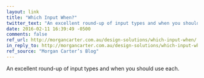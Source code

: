 ```yaml
---
layout: link
title: "Which Input When?"
twitter_text: "An excellent round-up of input types and when you should use each."
date: 2016-02-11 16:39:49 -0500
comments: false
ref_url: http://morgancarter.com.au/design-solutions/which-input-when/
in_reply_to: http://morgancarter.com.au/design-solutions/which-input-when/
ref_source: "Morgan Carter’s Blog"
---
```


An excellent round-up of input types and when you should use each.